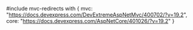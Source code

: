 #include mvc-redirects with {
    mvc: "https://docs.devexpress.com/DevExtremeAspNetMvc/400702/?v=19.2",
    core: "https://docs.devexpress.com/AspNetCore/401026/?v=19.2"
}
